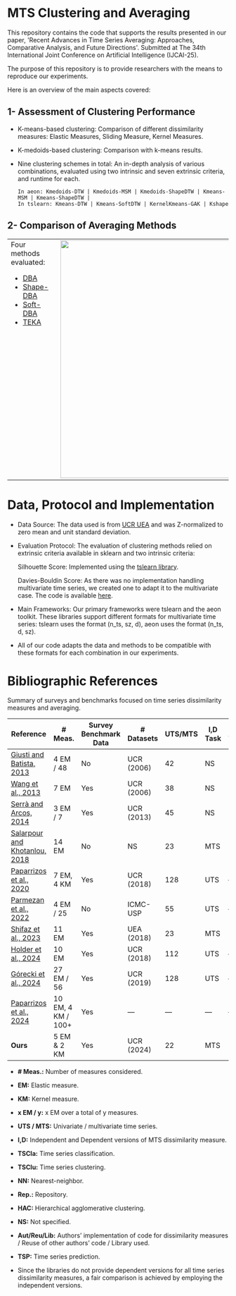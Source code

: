 # MTS Clustering and Averaging

This repository contains the code that supports the results presented in our paper, 'Recent Advances in Time Series Averaging: Approaches, Comparative Analysis, and Future Directions'. Submitted at The 34th International Joint Conference on Artificial Intelligence (IJCAI-25).

The purpose of this repository is to provide researchers with the means to reproduce our experiments.

Here is an overview of the main aspects covered:

## 1- Assessment of Clustering Performance

* K-means-based clustering: Comparison of different dissimilarity measures: Elastic Measures, Sliding Measure, Kernel Measures.
    
* K-medoids-based clustering: Comparison with k-means results.
    
* Nine clustering schemes in total: An in-depth analysis of various combinations, evaluated using two intrinsic and seven extrinsic criteria, and runtime for each. 
  
      In aeon: Kmedoids-DTW | Kmedoids-MSM | Kmedoids-ShapeDTW | Kmeans-MSM | Kmeans-ShapeDTW |
      In tslearn: Kmeans-DTW | Kmeans-SoftDTW | KernelKmeans-GAK | Kshape
  
## 2- Comparison of Averaging Methods

<table style="border-collapse: collapse; border: none;">
  <tr style="border: none;">
    <td style="vertical-align: top; border: none; padding-right: 20px;">
      Four methods evaluated:
      <ul>
        <li><a href="https://tslearn.readthedocs.io/en/stable/gen_modules/barycenters/tslearn.barycenters.dtw_barycenter_averaging.html#tslearn.barycenters.dtw_barycenter_averaging">DBA</a></li>
        <li><a href="https://github.com/MSD-IRIMAS/ShapeDBA">Shape-DBA</a></li>
        <li><a href="https://tslearn.readthedocs.io/en/stable/gen_modules/barycenters/tslearn.barycenters.softdtw_barycenter.html#tslearn.barycenters.softdtw_barycenter">Soft-DBA</a></li>
        <li><a href="https://github.com/pfmarteau/py-TEKA/blob/main/README.md">TEKA</a></li>
      </ul>
    </td>
    <td style="vertical-align: top; text-align: right; border: none;">
      <img src="https://github.com/user-attachments/assets/9be2e9c6-cb9d-40d4-a847-c3c5b7d49f4a" alt="Description of image" width="540">
    </td>
  </tr>
</table>


# Data, Protocol and Implementation
- Data Source: The data used is from [UCR UEA](https://www.timeseriesclassification.com/dataset.php) and was Z-normalized to zero mean and unit standard deviation.
  
- Evaluation Protocol: The evaluation of clustering methods relied on extrinsic criteria available in sklearn and two intrinsic criteria:

    Silhouette Score: Implemented using the [tslearn library](https://tslearn.readthedocs.io/en/latest/gen_modules/clustering/tslearn.clustering.silhouette_score.html).
  
    Davies-Bouldin Score: As there was no implementation handling multivariate time series, we created one to adapt it to the multivariate case. The code is available [here](https://github.com/bjdhafssa/MTS-Clustering-and-Averaging/blob/main/Clustering/tslearn_implementations/evaluator.py).
  
- Main Frameworks: Our primary frameworks were tslearn and the aeon toolkit. These libraries support different formats for multivariate time series: tslearn uses the format (n_ts, sz, d), aeon uses the format (n_ts, d, sz).

- All of our code adapts the data and methods to be compatible with these formats for each combination in our experiments.
  

# Bibliographic References 
Summary of surveys and benchmarks focused on time series dissimilarity measures and averaging.

| Reference                       | # Meas. | Survey Benchmark Data          | # Datasets | UTS/MTS | I,D Task                     | Aut/Reu/Lib                       |
|---------------------------------|---------|----------------------------|------------|---------|------------------------------|-----------------------------------|
| [Giusti and Batista, 2013](https://dl.acm.org/doi/10.1109/BRACIS.2013.22)      | 4 EM / 48 | No                   | UCR (2006) | 42      | NS                           | NS                                | TSCla (1-NN)                     | NS                                |
| [Wang et al., 2013](https://link.springer.com/article/10.1007/s10618-012-0250-5)             | 7 EM     | Yes            | UCR (2006) | 38      | NS                           | NS                                | TSCla (1-NN)                     | Aut (Java), Reu                   |
| [Serrà and Arcos, 2014](https://dl.acm.org/doi/10.1016/j.knosys.2014.04.035)        | 3 EM / 7  | Yes                                      | UCR (2013) | 45      | NS                           | NS                                | TSCla (1-NN)                     | Reu, NS                           |
| [Salarpour and Khotanlou, 2018](https://www.sciencedirect.com/science/article/abs/pii/S0031320317303163) | 14 EM    | No        | NS         | 23      | MTS                          | NS                                | HAC                              | Aut (Matlab, Mex)                 |
| [Paparrizos et al., 2020](https://dl.acm.org/doi/10.1145/3318464.3389760)       | 7 EM, 4 KM | Yes     | UCR (2018) | 128     | UTS                          | —                                | TSCla (1-NN)                     | Matlab, Reu                       |
| [Parmezan et al., 2022](https://www.researchgate.net/publication/362170345_Time_Series_Prediction_via_Similarity_Search_Exploring_Invariances_Distance_Measures_and_Ensemble_Functions)         | 4 EM / 25 | No         | ICMC-USP   | 55      | UTS                          | —                                | kNN-TSPI                         | NS                                |
| [Shifaz et al., 2023](https://link.springer.com/article/10.1007/s10115-023-01835-4)          | 11 EM    | Yes       | UEA (2018) | 23      | MTS                          | I,D                              | TSCla (1-NN)                     | Aut (Java)                        |
| [Holder et al., 2024](https://link.springer.com/article/10.1007/s10115-023-01952-0)          | 10 EM    | Yes         | UCR (2018) | 112     | UTS                          | —                                | TSClu                            | Lib (AEON)                        |
| [Górecki et al., 2024](https://www.sciencedirect.com/science/article/abs/pii/S1877750324000280)          | 27 EM / 56 | Yes                   | UCR (2019) | 128     | UTS                          | —                                | TSCla (1-NN)                     | Aut (C++), Lib (CRAN)             |
| [Paparrizos et al., 2024](https://arxiv.org/abs/2412.20574v1)       | 10 EM, 4 KM / 100+ | Yes        | —          | —       | —                            | —                                | —                                | —                                 |
| **Ours**                        | 5 EM & 2 KM | Yes          | UCR (2024) | 22      | MTS                          | I                                | TSClu                            | AEON, tslearn                     |


- **# Meas.:** Number of measures considered.
- **EM:** Elastic measure.
- **KM:** Kernel measure.
- **x EM / y:** x EM over a total of y measures.
- **UTS / MTS:** Univariate / multivariate time series.
- **I,D:** Independent and Dependent versions of MTS dissimilarity measure.
- **TSCla:** Time series classification.
- **TSClu:** Time series clustering.
- **NN:** Nearest-neighbor.
- **Rep.:** Repository.
- **HAC:** Hierarchical agglomerative clustering.
- **NS:** Not specified.
- **Aut/Reu/Lib:** Authors’ implementation of code for dissimilarity measures / Reuse of other authors’ code / Library used.
- **TSP:** Time series prediction.

  
- Since the libraries do not provide dependent versions for all time series dissimilarity measures, a fair comparison is achieved by employing the independent versions.
  
  

